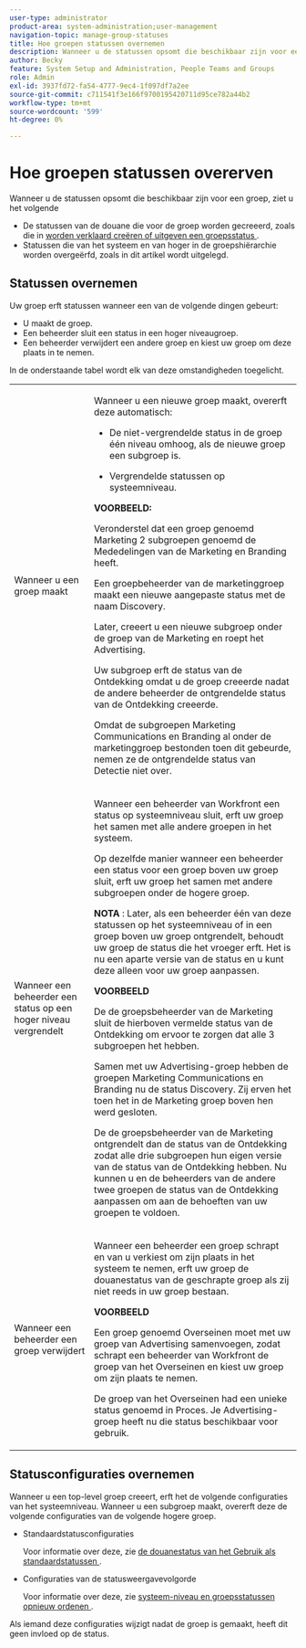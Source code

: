 ```yaml
---
user-type: administrator
product-area: system-administration;user-management
navigation-topic: manage-group-statuses
title: Hoe groepen statussen overnemen
description: Wanneer u de statussen opsomt die beschikbaar zijn voor een groep, ziet u het volgende
author: Becky
feature: System Setup and Administration, People Teams and Groups
role: Admin
exl-id: 3937fd72-fa54-4777-9ec4-1f097df7a2ee
source-git-commit: c711541f3e166f9700195420711d95ce782a44b2
workflow-type: tm+mt
source-wordcount: '599'
ht-degree: 0%

---
```


# Hoe groepen statussen overerven

Wanneer u de statussen opsomt die beschikbaar zijn voor een groep, ziet u het volgende

* De statussen van de douane die voor de groep worden gecreeerd, zoals die in [ worden verklaard creëren of uitgeven een groepsstatus ](../../../administration-and-setup/manage-groups/manage-group-statuses/create-or-edit-a-group-status.md).
* Statussen die van het systeem en van hoger in de groepshiërarchie worden overgeërfd, zoals in dit artikel wordt uitgelegd.

## Statussen overnemen

Uw groep erft statussen wanneer een van de volgende dingen gebeurt:

* U maakt de groep.
* Een beheerder sluit een status in een hoger niveaugroep.
* Een beheerder verwijdert een andere groep en kiest uw groep om deze plaats in te nemen.

In de onderstaande tabel wordt elk van deze omstandigheden toegelicht.

<table style="table-layout:auto"> 
 <col> 
 <col> 
 <tbody> 
  <tr> 
   <td role="rowheader">Wanneer u een groep maakt</td> 
   <td> <p>Wanneer u een nieuwe groep maakt, overerft deze automatisch:</p> 
    <ul> 
     <li>De niet-vergrendelde status in de groep één niveau omhoog, als de nieuwe groep een subgroep is.</li> 
    </ul> 
    <ul> 
     <li>Vergrendelde statussen op systeemniveau.</li> 
    </ul> 
     <b> VOORBEELD:</b></span></span> 
     <p>Veronderstel dat een groep genoemd Marketing 2 subgroepen genoemd de Mededelingen van de Marketing en Branding heeft.</p> 
     <p>Een groepbeheerder van de marketinggroep maakt een nieuwe aangepaste status met de naam Discovery.</p> 
     <p>Later, creeert u een nieuwe subgroep onder de groep van de Marketing en roept het Advertising.</p> 
     <p>Uw subgroep erft de status van de Ontdekking omdat u de groep creeerde nadat de andere beheerder de ontgrendelde status van de Ontdekking creeerde.</p> 
     <p>Omdat de subgroepen Marketing Communications en Branding al onder de marketinggroep bestonden toen dit gebeurde, nemen ze de ontgrendelde status van Detectie niet over.</p> 
    </div> </td> 
  </tr> 
  <tr> 
   <td role="rowheader">Wanneer een beheerder een status op een hoger niveau vergrendelt</td> 
   <td> <p>Wanneer een beheerder van Workfront een status op systeemniveau sluit, erft uw groep het samen met alle andere groepen in het systeem.</p> <p>Op dezelfde manier wanneer een beheerder een status voor een groep boven uw groep sluit, erft uw groep het samen met andere subgroepen onder de hogere groep.</p> <p><b> NOTA </b>: Later, als een beheerder één van deze statussen op het systeemniveau of in een groep boven uw groep ontgrendelt, behoudt uw groep de status die het vroeger erft. Het is nu een aparte versie van de status en u kunt deze alleen voor uw groep aanpassen.</p> 
    <p><b>VOORBEELD</b></p>
    <p>De de groepsbeheerder van de Marketing sluit de hierboven vermelde status van de Ontdekking om ervoor te zorgen dat alle 3 subgroepen het hebben.</p> 
    <p>Samen met uw Advertising-groep hebben de groepen Marketing Communications en Branding nu de status Discovery. Zij erven het toen het in de Marketing groep boven hen werd gesloten.</p> 
    <p>De de groepsbeheerder van de Marketing ontgrendelt dan de status van de Ontdekking zodat alle drie subgroepen hun eigen versie van de status van de Ontdekking hebben. Nu kunnen u en de beheerders van de andere twee groepen de status van de Ontdekking aanpassen om aan de behoeften van uw groepen te voldoen.</p> 
  </td> 
  </tr> 
  <tr> 
   <td role="rowheader">Wanneer een beheerder een groep verwijdert</td> 
   <td> <p>Wanneer een beheerder een groep schrapt en van u verkiest om zijn plaats in het systeem te nemen, erft uw groep de douanestatus van de geschrapte groep als zij niet reeds in uw groep bestaan.</p> 
   <p><b>VOORBEELD </b></p>
     <p>Een groep genoemd Overseinen moet met uw groep van Advertising samenvoegen, zodat schrapt een beheerder van Workfront de groep van het Overseinen en kiest uw groep om zijn plaats te nemen.</p> 
     <p>De groep van het Overseinen had een unieke status genoemd in Proces. Je Advertising-groep heeft nu die status beschikbaar voor gebruik.</p> 
    </div> </td> 
  </tr> 
 </tbody> 
</table>

## Statusconfiguraties overnemen

Wanneer u een top-level groep creeert, erft het de volgende configuraties van het systeemniveau. Wanneer u een subgroep maakt, overerft deze de volgende configuraties van de volgende hogere groep.

* Standaardstatusconfiguraties

  Voor informatie over deze, zie [ de douanestatus van het Gebruik als standaardstatussen ](../../../administration-and-setup/customize-workfront/creating-custom-status-and-priority-labels/use-custom-statuses-as-default-statuses.md).

* Configuraties van de statusweergavevolgorde

  Voor informatie over deze, zie [ systeem-niveau en groepsstatussen opnieuw ordenen ](../../../administration-and-setup/customize-workfront/creating-custom-status-and-priority-labels/reorder-system-statuses.md).

Als iemand deze configuraties wijzigt nadat de groep is gemaakt, heeft dit geen invloed op de status.
